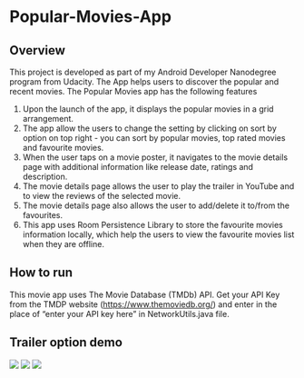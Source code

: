 # Popular-Movies-App
## Overview
This project is developed as part of my Android Developer Nanodegree program from Udacity. The App helps users to discover the popular and recent movies.
The Popular Movies app has the following features

1. Upon the launch of the app, it displays the popular movies in a grid arrangement.
2. The app allow the users to change the setting by clicking on sort by option on top right - you can sort by popular movies, top rated movies and favourite movies.
3. When the user taps on a movie poster, it navigates to the movie details page with additional information like release date, ratings and description.
4. The movie details page allows the user to play the trailer in YouTube and to view the reviews of the selected movie.
5. The movie details page also allows the user to add/delete  it to/from the favourites.
6. This app uses Room Persistence Library to store the favourite movies information locally, which help the users to view the favourite movies list when they are offline.

## How to run 
This movie app uses The Movie Database (TMDb) API. Get your API Key from the TMDP website (https://www.themoviedb.org/) and enter in the place of “enter your API key here” in NetworkUtils.java file.

## Trailer option demo

![](pop_app_trailer_demo3.gif)
![](pop_app_top_rated_movies.gif)
![](pop_app_top_fav_movies.gif)

